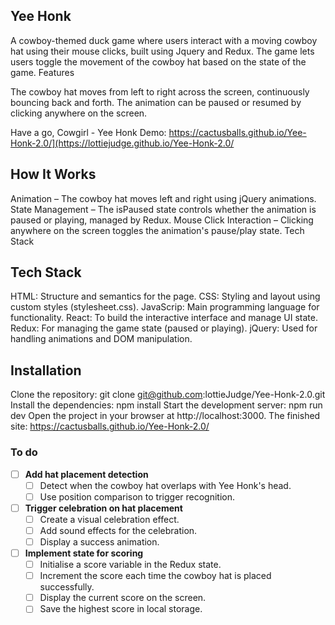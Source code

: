 ## Yee Honk 

A cowboy-themed duck game where users interact with a moving cowboy hat using their mouse clicks, built using Jquery and Redux. The game lets users toggle the movement of the cowboy hat based on the state of the game.
Features

The cowboy hat moves from left to right across the screen, continuously bouncing back and forth.
The animation can be paused or resumed by clicking anywhere on the screen.

Have a go, Cowgirl - Yee Honk Demo: https://cactusballs.github.io/Yee-Honk-2.0/](https://lottiejudge.github.io/Yee-Honk-2.0/

## How It Works

Animation – The cowboy hat moves left and right using jQuery animations.
State Management – The isPaused state controls whether the animation is paused or playing, managed by Redux.
Mouse Click Interaction – Clicking anywhere on the screen toggles the animation's pause/play state.
Tech Stack

## Tech Stack
HTML: Structure and semantics for the page.
CSS: Styling and layout using custom styles (stylesheet.css).
JavaScrip: Main programming language for functionality.
React: To build the interactive interface and manage UI state.
Redux: For managing the game state (paused or playing).
jQuery: Used for handling animations and DOM manipulation.

## Installation

Clone the repository:
git clone git@github.com:lottieJudge/Yee-Honk-2.0.git
Install the dependencies:
npm install
Start the development server:
npm run dev
Open the project in your browser at http://localhost:3000.
The finished site: https://cactusballs.github.io/Yee-Honk-2.0/


### To do 
- [ ] **Add hat placement detection**  
  - [ ] Detect when the cowboy hat overlaps with Yee Honk's head.  
  - [ ] Use position comparison to trigger recognition.  

- [ ] **Trigger celebration on hat placement**  
  - [ ] Create a visual celebration effect.  
  - [ ] Add sound effects for the celebration.  
  - [ ] Display a success animation.  

- [ ] **Implement state for scoring**  
  - [ ] Initialise a score variable in the Redux state.  
  - [ ] Increment the score each time the cowboy hat is placed successfully.  
  - [ ] Display the current score on the screen.  
  - [ ] Save the highest score in local storage.  
